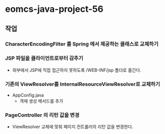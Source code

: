 # eomcs-java-project-56

 ## 작업

 ### CharacterEncodingFilter 를 Spring 에서 제공하는 클래스로 교체하기

 ### JSP 파일을 클라이언트로부터 감추기

  - 외부에서 JSP에 직접 접근하지 못하도록 /WEB-INF/jsp 폴더로 옮긴다.

 ### 기존의 ViewResolver를 InternalResourceViewResolver로 교체하기

  - AppConfig.java
    - 객체 생성 메서드를 추가

 ### PageController 의 리턴 값을 변경

  - ViewResolver 교체에 맞춰 페이지 컨트롤러의 리턴 값을 변경한다.
